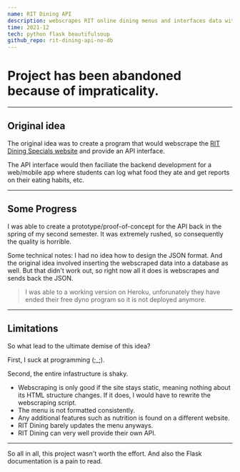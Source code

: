 ```yaml
---
name: RIT Dining API
description: webscrapes RIT online dining menus and interfaces data with an API
time: 2021-12
tech: python flask beautifulsoup
github_repo: rit-dining-api-no-db
---
```


# Project has been abandoned because of impraticality.

---

## Original idea

The original idea was to create a program that would webscrape the [RIT Dining Specials website](https://www.rit.edu/fa/diningservices/daily-specials) and provide an API interface.

The API interface would then faciliate the backend development for a web/mobile app where students can log what food they ate and get reports on their eating habits, etc. 

---

## Some Progress

I was able to create a prototype/proof-of-concept for the API back in the spring of my second semester. It was extremely rushed, so consequently the quality is horrible.

Some technical notes: I had no idea how to design the JSON format. And the original idea involved inserting the webscraped data into a database as well. But that didn't work out, so right now all it does is webscrapes and sends back the JSON.

> I was able to a working version on Heroku, unforunately they have ended their free dyno program so it is not deployed anymore.

---

## Limitations

So what lead to the ultimate demise of this idea?

First, I suck at programming (;_;).

Second, the entire infastructure is shaky. 
- Webscraping is only good if the site stays static, meaning nothing about its HTML structure changes. If it does, I would have to rewrite the webscraping script.
- The menu is not formatted consistently.
- Any additional features such as nutrition is found on a different website.
- RIT Dining barely updates the menu anyways.
- RIT Dining can very well provide their own API.

---

So all in all, this project wasn't worth the effort. And also the Flask documentation is a pain to read.